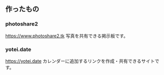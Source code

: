 ## 作ったもの

### photoshare2<br>
https://www.photoshare2.tk
写真を共有できる掲示板です。

### yotei.date<br>
https://yotei.date
カレンダーに追加するリンクを作成・共有できるサイトです。

<!--
**k1090/k1090** is a ✨ _special_ ✨ repository because its `README.md` (this file) appears on your GitHub profile.

Here are some ideas to get you started:

- 🔭 I’m currently working on ...
- 🌱 I’m currently learning ...
- 👯 I’m looking to collaborate on ...
- 🤔 I’m looking for help with ...
- 💬 Ask me about ...
- 📫 How to reach me: ...
- 😄 Pronouns: ...
- ⚡ Fun fact: ...
-->
